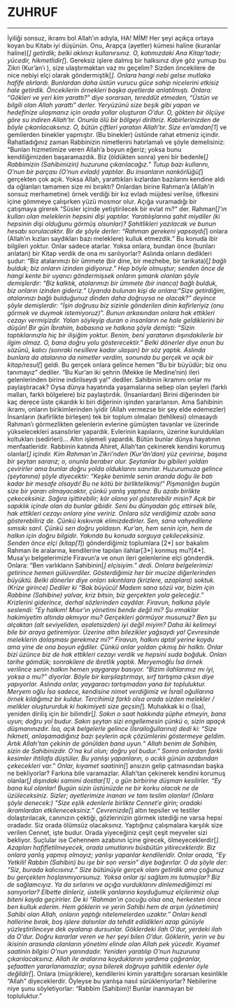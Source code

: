 # ZUHRUF
---
İyiliği sonsuz, ikramı bol Allah’ın adıyla,
HA! MİM!
Her şeyi açıkça ortaya koyan bu Kitabı iyi düşünün.
Onu, Arapça (ayetler) kümesi haline (kuranlar haline)[*] getirdik; belki aklınızı kullanırsınız.
O, katımızdaki Ana Kitap’tadır; yücedir, hikmetlidir[*].
Gereksiz işlere dalmış bir halksınız diye göz yumup bu Zikri (Kur’an’ı ), size ulaştırmaktan vaz mı geçelim?
Sizden öncekilere de nice nebiyi elçi olarak göndermiştik[*].
Onlara hangi nebi gelse mutlaka hafife alırlardı.
Bunlardan daha üstün vurucu güce sahip nicelerini etkisiz hale getirdik. Öncekilerin örnekleri başka ayetlerde anlatılmıştı.
Onlara: “Gökleri ve yeri kim yarattı?” diye sorarsan, tereddüt etmeden, “Üstün ve bilgili olan Allah yarattı” derler.
Yeryüzünü size beşik gibi yapan ve hedefinize ulaşmanız için orada yollar oluşturan O’dur.
O, gökten bir ölçüye göre su indiren Allah’tır. Onunla ölü bir bölgeyi diriltiriz. Kabirlerinizden de böyle çıkarılacaksınız.
O, bütün çiftleri yaratan Allah’tır. Size en’amdan[1*] ve gemilerden binekler yapmıştır.
(Bu binekler) üstünde rahat etmeniz içindir. Rahatladığınız zaman Rabbinizin nimetlerini hatırlamalı ve şöyle demelisiniz: “Bunları hizmetimize veren Allah’a boyun eğeriz; yoksa bunu kendiliğimizden başaramazdık.
Biz (öldükten sonra) yeni bir bedenle[*] Rabbimizin (Sahibimizin) huzuruna çıkarılacağız.”
Tutup bazı kullarını, O’nun bir parçası (O’nun evladı) yaptılar. Bu insanların nankörlüğü[*] gerçekten çok açık.
Yoksa Allah, yarattıkları kızlardan bazılarını kendine aldı da oğlanları tamamen size mi bıraktı?
Onlardan birine  Rahman’a (Allah’in sonsuz merhametine) örnek verdiği bir kız evladı müjdesi verilse, öfkesini içine gömmeye çalışırken yüzü mosmor olur.
Açığa vuramadığı bir çatışmaya girerek “Süsler içinde yetiştirilecek bir evlat mı?” der.
Rahman[*]’ın kulları olan meleklerin hepsini dişi yaptılar. Yaratılışlarına şahit miydiler (ki hepsinin dişi olduğunu görmüş olsunlar)? Şahitlikleri yazılacak ve bunun hesabı sorulacaktır.
Bir de şöyle derler: “Rahman gerekeni yapsaydı[*] onlara (Allah’ın kızları saydıkları bazı meleklere) kulluk etmezdik.” Bu konuda ibir bilgileri yoktur. Onlar sadece atarlar.
Yoksa onlara, bundan önce (bunları anlatan) bir Kitap verdik de ona mı sarılıyorlar?
Aslında onların dedikleri şudur: “Biz atalarımızı bir ümmete (bir dine, bir mezhebe, bir tarikata)[*] bağlı bulduk; biz onların izinden gidiyoruz.”
Hep böyle olmuştur; senden önce de hangi kente bir uyarıcı göndermişsek onların şımarık olanları şöyle demişlerdir: “Biz kalktık, atalarımızı bir ümmete (bir inanca) bağlı bulduk, biz onların izinden gideriz.”
Uyarıda bulunan kişi de onlara:“Size getirdiğim, atalarınızı bağlı bulduğunuz dinden daha doğruysa ne olacak?” deyince şöyle demişlerdir: “İşin doğrusu biz sizinle gönderilen dinin kafirleriyiz (onu görmek ve duymak istemiyoruz)”.
Bunun arkasından onlara hak ettikleri cezayı vermişizdir. Yalan söyleyip duran o insanların ne hale geldiklerini bir düşün!
Bir gün İbrahim, babasına ve halkına şöyle demişti: “Sizin taptıklarınızla hiç bir ilişiğim yoktur.
Benim, beni yaratanın dışındakilerle bir ilgim olmaz. O, bana doğru yolu gösterecektir.”
Belki dönerler diye onun bu sözünü, kalıcı (sonraki nesillere kadar ulaşan) bir söz yaptık.
Aslında bunlara da atalarına da nimetler verdim, sonunda bu gerçek ve açık bir kitap/resul[*] geldi.
Bu gerçek onlara gelince hemen ”Bu bir  büyüdür; biz onu tanımayız” dediler.
“Bu Kur’an iki şehrin (Mekke ile Medine’nin) ileri gelenlerinden birine indirilseydi ya!” dediler.
Sahibinin ikramını onlar mı paylaştıracak? Oysa dünya hayatında yaşamalarına sebep olan şeyleri (farklı malları, farklı bölgelere) biz paylaştırdık. (İnsanlardan) Birini diğerinden bir kaç derece üste çıkardık ki biri diğerinin işinden yararlansın. Ama Sahibinin ikramı, onların birikimlerinden iyidir (Allah vermezse bir şey elde edemezler)
İnsanların (kafirlikte birleşen) tek bir toplum olmaları (tehlikesi) olmasaydı Rahman’ı görmezlikten gelenlerin evlerine gümüşten tavanlar ve üzerinde yükselecekleri asansörler yapardık.
Evlerinin kapılarını, üzerine kuruldukları koltukları (sedirleri)...
Altın işlemeli yapardık. Bütün bunlar dünya hayatının menfaatleridir. Rabbinin katında Ahiret, Allah’tan çekinerek kendini korumuş olanlar[*] içindir.
Kim Rahman’ın Zikri’nden (Kur’ân’dan) yüz çevirirse, başına bir şeytan sararız; o, onunla beraber olur.
Şeytanlar bu gibileri yoldan çevirirler ama bunlar doğru yolda olduklarını sanırlar.
Huzurumuza gelince (şeytanına) şöyle diyecektir: “Keşke benimle senin aranda doğu ile batı kadar bir mesafe olsaydı! Bu ne kötü bir birliktelikmiş!”
Pişmanlığın bugün size bir yararı olmayacaktır, çünkü yanlış yaptınız. Bu azabı birlikte çekeceksiniz.
Sağıra işittirebilir;  kör olana yol gösterebilir misin? Açık bir sapıklık içinde olan da bunlar gibidir.
Seni bu dünyadan göç ettirsek bile, hak ettikleri cezayı onlara yine veririz.
Onlara söz verdiğimiz azabı sana gösterebiliriz de. Çünkü kıskıvrak elimizdedirler.
Sen, sana vahyedilene sımsıkı sarıl. Çünkü sen doğru yoldasın.
Kur’an, hem senin için, hem de halkın için doğru bilgidir. Yakında bu konuda sorguya çekileceksiniz.
Senden önce elçi (kitap[1*]) gönderdiğimiz toplumlara [2*] sor bakalım Rahman ile aralarına, kendilerine tapılan ilahlar[3*] konmuş mu?[4*].
Musa’yı belgelerimizle Firavun’a ve onun ileri gelenlerine elçi gönderdik. Onlara: “Ben varlıkların Sahibinin[*] elçisiyim.” dedi.
Onlara belgelerimizi getirince hemen gülüverdiler.
Gösterdiğimiz her bir mucize diğerlerinden büyüktü. Belki dönerler diye onları sıkıntılara (krizlere, azaplara) soktuk.
(Krize girince) Dediler ki “Bak büyücü! Madem sana sözü var, bizim için Rabbine (Sahibine) yalvar, kriz bitsin, biz gerçekten yola geleceğiz.”
Krizlerini giderince, derhal sözlerinden caydılar.
Firavun, halkına şöyle seslendi: “Ey halkım! Mısır’ın yönetimi bende değil mi? Şu ırmaklar hakimiyetim altında akmıyor mu? Gerçekleri görmüyor musunuz?
Ben şu alçaktan (alt seviyeliden, asaletsizden) iyi değil miyim? Daha iki kelimeyi bile bir araya getiremiyor.
Üzerine altın bilezikler yağsaydı ya! Çevresinde meleklerin dolaşması gerekmez mi?”
Firavun, halkını aptal yerine koydu ama yine de ona boyun eğdiler. Çünkü onlar yoldan çıkmış bir halktı.
Onlar bizi üzünce biz de hak ettikleri cezayı verdik ve hepsini suda boğduk.
Onları tarihe gömdük; sonrakilere de ibretlik yaptık.
Meryemoğlu İsa örnek verilince senin halkın hemen yaygarayı basıyor.
“Bizim ilahlarımız mı iyi, yoksa o mu?” diyorlar. Böyle bir karşılaştırmayı, sırf tartışma çıksın diye yapıyorlar. Aslında onlar, yaygaracı tartışmadan yana bir topluluktur.
Meryem oğlu İsa sadece, kendisine nimet verdiğimiz ve İsrail oğullarına örnek kıldığımız bir kuldur.
Tercihimiz farklı olsa orada sizden melekler / melikler oluştururduk ki hakimiyeti size geçsin[*].
Muhakkak ki o (İsa), yeniden diriliş için bir bilimdir[*]. Sakın o saat hakkında şüphe etmeyin, bana uyun; doğru yol budur.
Sakın şeytan sizi engellemesin çünkü o, sizin apaçık düşmanınızdır.
İsa, açık belgelerle gelince (İsrailoğullarına) dedi ki: “Size hikmeti, anlaşamadığınız bazı şeylerin açık çözümlerini göstermeye geldim. Artık Allah’tan çekinin de gönülden bana uyun.“
Allah benim de Sahibim, sizin de Sahibinizdir. O’na kul olun; doğru yol budur.”
Sonra  onlardan farklı kesimler ihtilafa düştüler. Bu yanlışı yapanların, o acıklı günün azabından çekecekleri var.”
Onlar, kıyamet saatinin[*] ansızın gelip çatmasından başka ne bekliyorlar? Farkına bile varamazlar.
Allah’tan çekinerek kendini korumuş olanlar[*] dışındaki samimi dostlar[1] , o gün birbirine düşman kesilirler.
“Ey bana kul olanlar! Bugün sizin üstünüzde ne bir korku olacak ne de üzüleceksiniz.
Sizler; ayetlerimize inanan ve tam teslim olanlar!
(Onlara şöyle denecek:) "Size eşlik edenlerle birlikte Cennet’e girin; oradaki ikramlardan etkileneceksiniz.”
Çevrenizde[*] altın tepsiler ve testiler dolaştırılacak, canınızın çektiği, gözlerinizin görmek istediği ne varsa hepsi oradadır. Siz orada ölümsüz olacaksınız.
Yaptığınız çalışmalara karşılık size verilen Cennet, işte budur.
Orada yiyeceğiniz çeşit çeşit meyveler sizi bekliyor.
Suçlular ise Cehennem azabının içine girecek, ölmeyeceklerdir[*].
Azapları hafifletilmeyecek, orada umutlarını büsbütün yitireceklerdir.
Biz onlara yanlış yapmış olmayız; yanlışı yapanlar kendileridir.
Onlar orada, “Ey Yetkili! Rabbin (Sahibin) bu işe bir son versin” diye bağırırlar. O da şöyle der: “Siz, burada kalıcısınız.”
Size bütünüyle gerçek olanı getirdik ama çoğunuz bu gerçekten hoşlanmıyorsunuz.
Yoksa onlar işi sağlam mı tutmuşlar? Biz de sağlamcıyız.
Ya da sırlarını ve açığa vurduklarını dinlemediğimizi mi sanıyorlar? Elbette dinleriz, üstelik yanlarına koyduğumuz elçilerimiz olup biteni kayda geçirirler.
De ki “Rahman’ın çocuğu olsa ona, herkesten önce ben kulluk ederim.
Hem göklerin ve yerin Sahibi hem de arşın (yönetimin) Sahibi olan Allah, onların yaptığı nitelemelerden uzaktır.”
Onları kendi hallerine bırak, boş işlere dalsınlar da tehdit edildikleri azap günüyle yüzleştirilinceye dek oyalanıp dursunlar.
Göklerdeki ilah O’dur, yerdeki ilah da O’dur. Doğru kararlar veren ve her şeyi bilen O’dur.
Göklerin, yerin ve bu ikisinin arasında olanların yönetimi elinde olan Allah pek yücedir. Kıyamet saatinin bilgisi O’nun yanındadır. Yeniden yaratılıp O’nun huzuruna çıkarılacaksınız.
Allah ile aralarına koyduklarını yardıma çağıranlar, şefaatten yararlanamazlar; oysa bilerek doğruya şahitlik edenler öyle değildir[*].
Onlara (müşriklere), kendilerini kimin yarattığını sorarsan kesinlikle “Allah” diyeceklerdir. Öyleyse bu yanlışa nasıl sürükleniyorlar?
Nebilerine niye şunu söyletiyorlar: “Rabbim (Sahibim)! Bunlar inanmayan bir topluluktur.”
